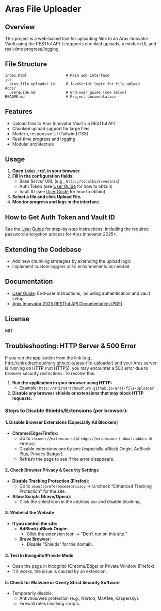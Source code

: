 # Aras File Uploader

## Overview

This project is a web-based tool for uploading files to an Aras Innovator Vault using the RESTful API. It supports chunked uploads, a modern UI, and real-time progress/logging.

## File Structure

```
index.html                  # Main web interface
js/
  aras-file-uploader.js     # JavaScript logic for file upload
docs/
  userguide.md              # End-user guide (see below)
README.md                   # Project documentation
```

## Features

- Upload files to Aras Innovator Vault via RESTful API
- Chunked upload support for large files
- Modern, responsive UI (Tailwind CSS)
- Real-time progress and logging
- Modular architecture

## Usage

1. **Open `index.html` in your browser.**
2. **Fill in the configuration fields:**
   - Base Server URL (e.g., `http://localhost/vedanix`)
   - Auth Token (see [User Guide](docs/userguide.md) for how to obtain)
   - Vault ID (see [User Guide](docs/userguide.md) for how to obtain)
3. **Select a file and click Upload File.**
4. **Monitor progress and logs in the interface.**

## How to Get Auth Token and Vault ID

See the [User Guide](docs/userguide.md) for step-by-step instructions, including the required password encryption process for Aras Innovator 2025+.

## Extending the Codebase

- Add new chunking strategies by extending the upload logic
- Implement custom loggers or UI enhancements as needed

## Documentation

- [User Guide](docs/userguide.md): End-user instructions, including authentication and vault setup
- [Aras Innovator 2025 RESTful API Documentation (PDF)](https://aras.com/wp-content/uploads/2025/06/Aras-Innovator-2025-Release-RESTful-API.pdf)

## License

MIT

## Troubleshooting: HTTP Server & 500 Error

If you run the application from the link (e.g., http://anirudrachoudhury.github.io/aras-file-uploader) and your Aras server is running on HTTP (not HTTPS), you may encounter a 500 error due to browser security restrictions. To resolve this:

1. **Run the application in your browser using HTTP:**
   - Example: `http://anirudrachoudhury.github.io/aras-file-uploader`
2. **Disable any browser shields or extensions that may block HTTP requests.**

### Steps to Disable Shields/Extensions (per browser):

#### 1. Disable Browser Extensions (Especially Ad Blockers)
- **Chrome/Edge/Firefox:**
  - Go to `chrome://extensions` (or `edge://extensions` / `about:addons` in Firefox).
  - Disable extensions one by one (especially uBlock Origin, AdBlock Plus, Privacy Badger).
  - Refresh the page to see if the error disappears.

#### 2. Check Browser Privacy & Security Settings
- **Disable Tracking Protection (Firefox):**
  - Go to `about:preferences#privacy` → Uncheck "Enhanced Tracking Protection" for the site.
- **Allow Scripts (Brave/Opera):**
  - Click the shield icon in the address bar and disable blocking.

#### 3. Whitelist the Website
- **If you control the site:**
  - **AdBlock/uBlock Origin:**
    - Click the extension icon → "Don’t run on this site."
  - **Brave Browser:**
    - Disable "Shields" for the domain.

#### 4. Test in Incognito/Private Mode
- Open the page in Incognito (Chrome/Edge) or Private Window (Firefox).
- If it works, the issue is caused by an extension.

#### 5. Check for Malware or Overly Strict Security Software
- Temporarily disable:
  - Antivirus/web protection (e.g., Norton, McAfee, Kaspersky).
  - Firewall rules blocking scripts.

